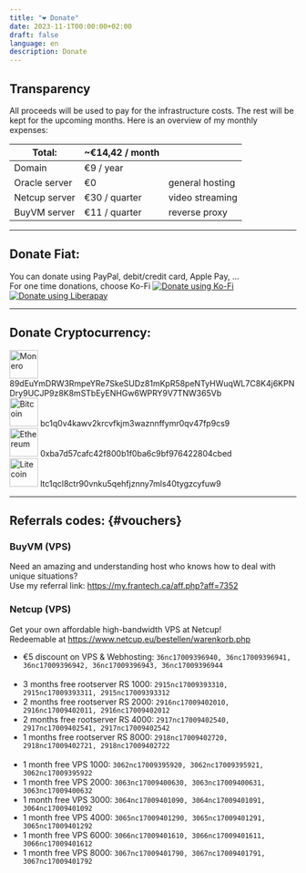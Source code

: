 ```yaml
---
title: "❤️ Donate"
date: 2023-11-1T00:00:00+02:00
draft: false
language: en
description: Donate
---
```


## Transparency
All proceeds will be used to pay for the infrastructure costs. The rest will be kept for the upcoming months.
Here is an overview of my monthly expenses:

|Total:|~€14,42 / month|   |
|---|---|---|
|Domain|€9 / year||
|Oracle server|€0|general hosting|
|Netcup server|€30 / quarter|video streaming|
|BuyVM server|€11 / quarter|reverse proxy|

<hr>

## Donate Fiat:
You can donate using PayPal, debit/credit card, Apple Pay, ... <br>
For one time donations, choose Ko-Fi
[![Donate using Ko-Fi](/images/kofi.svg)](https://ko-fi.com/r4focom)
[![Donate using Liberapay](/images/liberapay.svg)](https://liberapay.com/r4fo.com/donate)

<hr>

## Donate Cryptocurrency:
<img src="/images/icons/monero.svg" alt="Monero" width="50"/> 89dEuYmDRW3RmpeYRe7SkeSUDz81mKpR58peNTyHWuqWL7C8K4j6KPNDry9UCJP9z8K8mSTbEyENHGw6WPRY9V7TNW365Vb <br>
<img src="/images/icons/bitcoin.svg" alt="Bitcoin" width="50"/> bc1q0v4kawv2krcvfkjm3waznnffymr0qv47fp9cs9 <br>
<img src="/images/icons/ethereum.svg" alt="Ethereum" width="50"/> 0xba7d57cafc42f800b1f0ba6c9bf976422804cbed <br>
<img src="/images/icons/litecoin.svg" alt="Litecoin" width="50"/> ltc1qcl8ctr90vnku5qehfjznny7mls40tygzcyfuw9 <br>

<hr>

## Referrals codes: {#vouchers}

### BuyVM (VPS)
Need an amazing and understanding host who knows how to deal with unique situations?  
Use my referral link: https://my.frantech.ca/aff.php?aff=7352


### Netcup (VPS)
Get your own affordable high-bandwidth VPS at Netcup!  
Redeemable at https://www.netcup.eu/bestellen/warenkorb.php

<ul>
<li>€5 discount on VPS & Webhosting: <code>36nc17009396940, 36nc17009396941, 36nc17009396942, 36nc17009396943, 36nc17009396944</code> </li>
<br>
<li>3 months free rootserver RS 1000: <code>2915nc17009393310, 2915nc17009393311, 2915nc17009393312</code> </li>
<li>2 months free rootserver RS 2000: <code>2916nc17009402010, 2916nc17009402011, 2916nc17009402012</code> </li>
<li>2 months free rootserver RS 4000: <code>2917nc17009402540, 2917nc17009402541, 2917nc17009402542</code> </li>
<li>1 months free rootserver RS 8000: <code>2918nc17009402720, 2918nc17009402721, 2918nc17009402722</code> </li>
<br>
<li>1 month free VPS 1000: <code>3062nc17009395920, 3062nc17009395921, 3062nc17009395922</code> </li>
<li>1 month free VPS 2000: <code>3063nc17009400630, 3063nc17009400631, 3063nc17009400632</code> </li>
<li>1 month free VPS 3000: <code>3064nc17009401090, 3064nc17009401091, 3064nc17009401092</code> </li>
<li>1 month free VPS 4000: <code>3065nc17009401290, 3065nc17009401291, 3065nc17009401292</code> </li>
<li>1 month free VPS 6000: <code>3066nc17009401610, 3066nc17009401611, 3066nc17009401612</code> </li>
<li>1 month free VPS 8000: <code>3067nc17009401790, 3067nc17009401791, 3067nc17009401792</code> </li>
</ul>
